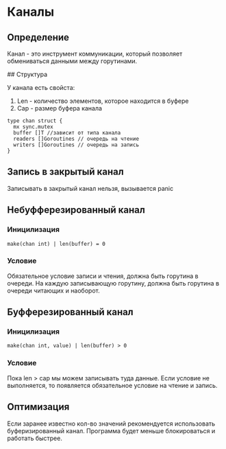# Каналы

## Определение

Канал - это инструмент коммуникации, который позволяет обмениваться данными между горутинами.

## Структура

У канала есть свойста:

1. Len - количество элементов, которое находится в буфере
2. Cap - размер буфера канала

```
type chan struct {
  mx sync.mutex
  buffer []T //зависит от типа канала
  readers []Goroutines // очередь на чтение
  writers []Goroutines // очередь на запись
}
```

## Запись в закрытый канал 

Записывать в закрытый канал нельзя, вызывается panic

## Небуфферезированный канал

### Иницилизация

```
make(chan int) | len(buffer) = 0
```

### Условие

Обязательное условие записи и чтения, должна быть горутина в очереди. На каждую записывающую горутину, должна быть горутина в очереди читающих и наоборот.

## Буфферезированный канал

### Иницилизация

```
make(chan int, value) | len(buffer) > 0
```

### Условие

Пока len > cap мы можем записывать туда данные. Если условие не выполняется, то появляется обязательное условие на чтение и запись.


## Оптимизация

Если заранее известно кол-во значений рекомендуется использовать буферизированный канал. Программа будет меньше блокироваться и работать быстрее.

